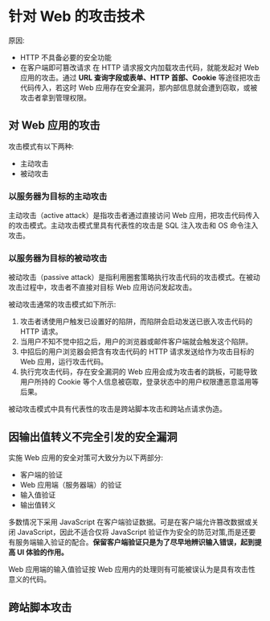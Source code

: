 # 针对 Web 的攻击技术

原因:
- HTTP 不具备必要的安全功能
- 在客户端即可篡改请求
在 HTTP 请求报文内加载攻击代码，就能发起对 Web 应用的攻击。通过 **URL 查询字段或表单、HTTP 首部、Cookie** 等途径把攻击代码传入，若这时 Web 应用存在安全漏洞，那内部信息就会遭到窃取，或被攻击者拿到管理权限。

## 对 Web 应用的攻击

攻击模式有以下两种:
- 主动攻击
- 被动攻击

### 以服务器为目标的主动攻击

主动攻击（active attack）是指攻击者通过直接访问 Web 应用，把攻击代码传入的攻击模式。主动攻击模式里具有代表性的攻击是 SQL 注入攻击和 OS 命令注入攻击。

### 以服务器为目标的被动攻击

被动攻击（passive attack）是指利用圈套策略执行攻击代码的攻击模式。在被动攻击过程中，攻击者不直接对目标 Web 应用访问发起攻击。

被动攻击通常的攻击模式如下所示:

1. 攻击者诱使用户触发已设置好的陷阱，而陷阱会启动发送已嵌入攻击代码的 HTTP 请求。
2. 当用户不知不觉中招之后，用户的浏览器或邮件客户端就会触发这个陷阱。
3. 中招后的用户浏览器会把含有攻击代码的 HTTP 请求发送给作为攻击目标的 Web 应用，运行攻击代码。
4. 执行完攻击代码，存在安全漏洞的 Web 应用会成为攻击者的跳板，可能导致用户所持的 Cookie 等个人信息被窃取，登录状态中的用户权限遭恶意滥用等后果。

被动攻击模式中具有代表性的攻击是跨站脚本攻击和跨站点请求伪造。

## 因输出值转义不完全引发的安全漏洞

实施 Web 应用的安全对策可大致分为以下两部分:

- 客户端的验证
- Web 应用端（服务器端）的验证
 - 输入值验证
 - 输出值转义

多数情况下采用 JavaScript 在客户端验证数据。可是在客户端允许篡改数据或关闭 JavaScript，因此不适合仅将 JavaScript 验证作为安全的防范对策,而是还要有服务端输入验证的配合。**保留客户端验证只是为了尽早地辨识输入错误，起到提高 UI 体验的作用。**

Web 应用端的输入值验证按 Web 应用内的处理则有可能被误认为是具有攻击性意义的代码。

## 跨站脚本攻击